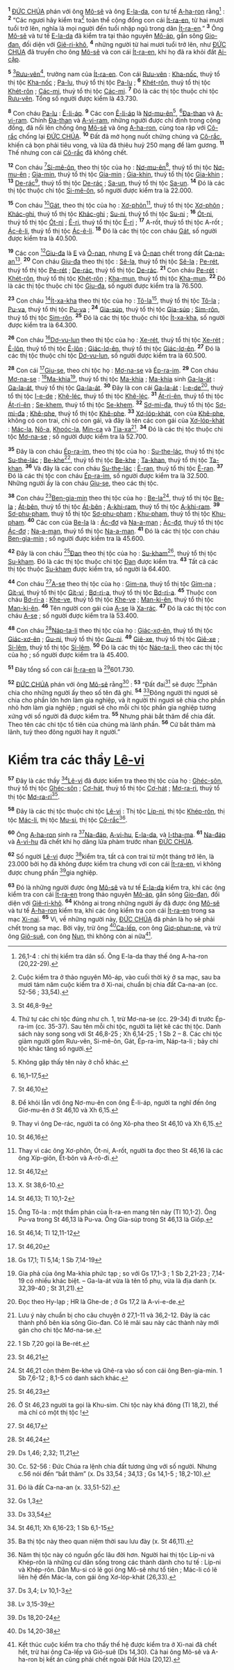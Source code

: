 <sup><b>1</b></sup> [ĐỨC CHÚA]() phán với ông [Mô-sê]() và ông [E-la-da](), con tư tế [A-ha-ron]() rằng[^1-a2f73ecc-4f19-4480-93ea-ba2fd8c1a804] : <sup><b>2</b></sup> “Các ngươi hãy kiểm tra[^2-a2f73ecc-4f19-4480-93ea-ba2fd8c1a804] toàn thể cộng đồng con cái [Ít-ra-en](), từ hai mươi tuổi trở lên, nghĩa là mọi người đến tuổi nhập ngũ trong dân [Ít-ra-en]().” <sup><b>3</b></sup> Ông [Mô-sê]() và tư tế [E-la-da]() đã kiểm tra tại thảo nguyên [Mô-áp](), gần sông [Gio-đan](), đối diện với [Giê-ri-khô](), <sup><b>4</b></sup> những người từ hai mươi tuổi trở lên, như [ĐỨC CHÚA]() đã truyền cho ông [Mô-sê]() và con cái [Ít-ra-en](), khi họ đã ra khỏi đất [Ai-cập]().

<sup><b>5</b></sup> [^1@-a2f73ecc-4f19-4480-93ea-ba2fd8c1a804][Rưu-vên]()[^3-a2f73ecc-4f19-4480-93ea-ba2fd8c1a804], trưởng nam của [Ít-ra-en](). Con cái [Rưu-vên]() : [Kha-nốc](), thuỷ tổ thị tộc [Kha-nốc]() ; [Pa-lu](), thuỷ tổ thị tộc [Pa-lu]() ; <sup><b>6</b></sup> [Khét-rôn](), thuỷ tổ thị tộc [Khét-rôn]() ; [Các-mi](), thuỷ tổ thị tộc [Các-mi](). <sup><b>7</b></sup> Đó là các thị tộc thuộc chi tộc [Rưu-vên](). Tổng số người được kiểm là 43.730.

<sup><b>8</b></sup> Con cháu [Pa-lu]() : [Ê-li-áp](). <sup><b>9</b></sup> Các con [Ê-li-áp]() là [Nơ-mu-ên]()[^4-a2f73ecc-4f19-4480-93ea-ba2fd8c1a804], [^2@-a2f73ecc-4f19-4480-93ea-ba2fd8c1a804][Đa-than]() và [A-vi-ram](). Chính [Đa-than]() và [A-vi-ram](), những người được chỉ định trong cộng đồng, đã nổi lên chống ông [Mô-sê]() và ông [A-ha-ron](), cùng toa rập với [Cô-rắc]() chống lại [ĐỨC CHÚA](). <sup><b>10</b></sup> Đất đã mở họng nuốt chửng chúng và [Cô-rắc](), khiến cả bọn phải tiêu vong, và lửa đã thiêu huỷ 250 mạng để làm gương. <sup><b>11</b></sup> Thế nhưng con cái [Cô-rắc]() đã không chết.

<sup><b>12</b></sup> Con cháu [^3@-a2f73ecc-4f19-4480-93ea-ba2fd8c1a804][Si-mê-ôn](), theo thị tộc của họ : [Nơ-mu-ên]()[^5-a2f73ecc-4f19-4480-93ea-ba2fd8c1a804], thuỷ tổ thị tộc [Nơ-mu-ên]() ; [Gia-min](), thuỷ tổ thị tộc [Gia-min]() ; [Gia-khin](), thuỷ tổ thị tộc [Gia-khin]() ; <sup><b>13</b></sup> [De-rác]()[^6-a2f73ecc-4f19-4480-93ea-ba2fd8c1a804], thuỷ tổ thị tộc [De-rác]() ; [Sa-un](), thuỷ tổ thị tộc [Sa-un](). <sup><b>14</b></sup> Đó là các thị tộc thuộc chi tộc [Si-mê-ôn](), số người được kiểm tra là 22.000.

<sup><b>15</b></sup> Con cháu [^4@-a2f73ecc-4f19-4480-93ea-ba2fd8c1a804][Gát](), theo thị tộc của họ : [Xơ-phôn]()[^7-a2f73ecc-4f19-4480-93ea-ba2fd8c1a804], thuỷ tổ thị tộc [Xơ-phôn]() ; [Khác-ghi](), thuỷ tổ thị tộc [Khác-ghi]() ; [Su-ni](), thuỷ tổ thị tộc [Su-ni]() ; <sup><b>16</b></sup> [Ót-ni](), thuỷ tổ thị tộc [Ót-ni]() ; [Ê-ri](), thuỷ tổ thị tộc [Ê-ri]() ; <sup><b>17</b></sup> A-rốt, thuỷ tổ thị tộc A-rốt ; [Ác-ê-li](), thuỷ tổ thị tộc [Ác-ê-li](). <sup><b>18</b></sup> Đó là các thị tộc con cháu [Gát](), số người được kiểm tra là 40.500.

<sup><b>19</b></sup> Các con [^5@-a2f73ecc-4f19-4480-93ea-ba2fd8c1a804][Giu-đa]() là [E]() và [Ô-nan](), nhưng [E]() và [Ô-nan]() chết trong đất [Ca-na-an]()[^8-a2f73ecc-4f19-4480-93ea-ba2fd8c1a804]. <sup><b>20</b></sup> Con cháu [Giu-đa]() theo thị tộc : [Sê-la](), thuỷ tổ thị tộc [Sê-la]() ; [Pe-rét](), thuỷ tổ thị tộc [Pe-rét]() ; [De-rác](), thuỷ tổ thị tộc [De-rác](). <sup><b>21</b></sup> Con cháu [Pe-rét]() : [Khét-rôn](), thuỷ tổ thị tộc [Khét-rôn]() ; [Kha-mun](), thuỷ tổ thị tộc [Kha-mun](). <sup><b>22</b></sup> Đó là các thị tộc thuộc chi tộc [Giu-đa](), số người được kiểm tra là 76.500.

<sup><b>23</b></sup> Con cháu [^6@-a2f73ecc-4f19-4480-93ea-ba2fd8c1a804][Ít-xa-kha]() theo thị tộc của họ : [Tô-la]()[^9-a2f73ecc-4f19-4480-93ea-ba2fd8c1a804], thuỷ tổ thị tộc [Tô-la]() ; [Pu-va](), thuỷ tổ thị tộc [Pu-va]() ; <sup><b>24</b></sup> [Gia-súp](), thuỷ tổ thị tộc [Gia-súp]() ; [Sim-rôn](), thuỷ tổ thị tộc [Sim-rôn](). <sup><b>25</b></sup> Đó là các thị tộc thuộc chi tộc [Ít-xa-kha](), số người được kiểm tra là 64.300.

<sup><b>26</b></sup> Con cháu [^7@-a2f73ecc-4f19-4480-93ea-ba2fd8c1a804][Dơ-vu-lun]() theo thị tộc của họ : [Xe-rét](), thuỷ tổ thị tộc [Xe-rét]() ; [Ê-lôn](), thuỷ tổ thị tộc [Ê-lôn]() ; [Giác-lơ-ên](), thuỷ tổ thị tộc [Giác-lơ-ên](). <sup><b>27</b></sup> Đó là các thị tộc thuộc chi tộc [Dơ-vu-lun](), số người được kiểm tra là 60.500.

<sup><b>28</b></sup> Con cái [^8@-a2f73ecc-4f19-4480-93ea-ba2fd8c1a804][Giu-se](), theo chi tộc họ : [Mơ-na-se]() và [Ép-ra-im](). <sup><b>29</b></sup> Con cháu [Mơ-na-se]() : [^9@-a2f73ecc-4f19-4480-93ea-ba2fd8c1a804][Ma-khia]()[^10-a2f73ecc-4f19-4480-93ea-ba2fd8c1a804], thuỷ tổ thị tộc [Ma-khia]() ; [Ma-khia]() sinh [Ga-la-át]() : [Ga-la-át](), thuỷ tổ thị tộc [Ga-la-át](). <sup><b>30</b></sup> Đây là con cái [Ga-la-át]() : [I-e-de]()[^11-a2f73ecc-4f19-4480-93ea-ba2fd8c1a804], thuỷ tổ thị tộc [I-e-de]() ; [Khê-léc](), thuỷ tổ thị tộc [Khê-léc](). <sup><b>31</b></sup> [Át-ri-ên](), thuỷ tổ thị tộc [Át-ri-ên]() ; [Se-khem](), thuỷ tổ thị tộc [Se-khem](). <sup><b>32</b></sup> [Sơ-mi-đa](), thuỷ tổ thị tộc [Sơ-mi-đa]() ; [Khê-phe](), thuỷ tổ thị tộc [Khê-phe](). <sup><b>33</b></sup> [Xơ-lóp-khát](), con của [Khê-phe](), không có con trai, chỉ có con gái, và đây là tên các con gái của [Xơ-lóp-khát]() : [Mác-la](), [Nô-a](), [Khoóc-la](), [Min-ca]() và [Tia-xa]()[^12-a2f73ecc-4f19-4480-93ea-ba2fd8c1a804]. <sup><b>34</b></sup> Đó là các thị tộc thuộc chi tộc [Mơ-na-se]() ; số người được kiểm tra là 52.700.

<sup><b>35</b></sup> Đây là con cháu [Ép-ra-im](), theo thị tộc của họ : [Su-the-lác](), thuỷ tổ thị tộc [Su-the-lác]() ; [Be-khe]()[^13-a2f73ecc-4f19-4480-93ea-ba2fd8c1a804], thuỷ tổ thị tộc [Be-khe]() ; [Ta-khan](), thuỷ tổ thị tộc [Ta-khan](). <sup><b>36</b></sup> Và đây là các con cháu [Su-the-lác]() : [Ê-ran](), thuỷ tổ thị tộc [Ê-ran](). <sup><b>37</b></sup> Đó là các thị tộc con cháu [Ép-ra-im](), số người được kiểm tra là 32.500. Những người ấy là con cháu [Giu-se](), theo các thị tộc.

<sup><b>38</b></sup> Con cháu [^10@-a2f73ecc-4f19-4480-93ea-ba2fd8c1a804][Ben-gia-min]() theo thị tộc của họ : [Be-la]()[^14-a2f73ecc-4f19-4480-93ea-ba2fd8c1a804], thuỷ tổ thị tộc [Be-la]() ; [Át-bên](), thuỷ tổ thị tộc [Át-bên]() ; [A-khi-ram](), thuỷ tổ thị tộc [A-khi-ram](). <sup><b>39</b></sup> [Sơ-phu-pham](), thuỷ tổ thị tộc [Sơ-phu-pham]() ; [Khu-pham](), thuỷ tổ thị tộc [Khu-pham](). <sup><b>40</b></sup> Các con của [Be-la]() là : [Ác-đơ]() và [Na-a-man]() ; [Ác-đơ](), thuỷ tổ thị tộc [Ác-đơ]() ; [Na-a-man](), thuỷ tổ thị tộc [Na-a-man](). <sup><b>41</b></sup> Đó là các thị tộc con cháu [Ben-gia-min]() ; số người được kiểm tra là 45.600.

<sup><b>42</b></sup> Đây là con cháu [^11@-a2f73ecc-4f19-4480-93ea-ba2fd8c1a804][Đan]() theo thị tộc của họ : [Su-kham]()[^15-a2f73ecc-4f19-4480-93ea-ba2fd8c1a804], thuỷ tổ thị tộc [Su-kham](). Đó là các thị tộc thuộc chi tộc [Đan]() được kiểm tra. <sup><b>43</b></sup> Tất cả các thị tộc thuộc [Su-kham]() được kiểm tra, số người là 64.400.

<sup><b>44</b></sup> Con cháu [^12@-a2f73ecc-4f19-4480-93ea-ba2fd8c1a804][A-se]() theo thị tộc của họ : [Gim-na](), thuỷ tổ thị tộc [Gim-na]() ; [Gít-vi](), thuỷ tổ thị tộc [Gít-vi]() ; [Bơ-ri-a](), thuỷ tổ thị tộc [Bơ-ri-a](). <sup><b>45</b></sup> Thuộc con cháu [Bơ-ri-a]() : [Khe-ve](), thuỷ tổ thị tộc [Khe-ve]() ; [Man-ki-ên](), thuỷ tổ thị tộc [Man-ki-ên](). <sup><b>46</b></sup> Tên người con gái của [A-se]() là [Xa-rác](). <sup><b>47</b></sup> Đó là các thị tộc con cháu [A-se]() ; số người được kiểm tra là 53.400.

<sup><b>48</b></sup> Con cháu [^13@-a2f73ecc-4f19-4480-93ea-ba2fd8c1a804][Náp-ta-li]() theo thị tộc của họ : [Giác-xơ-ên](), thuỷ tổ thị tộc [Giác-xơ-ên]() ; [Gu-ni](), thuỷ tổ thị tộc [Gu-ni](). <sup><b>49</b></sup> [Giê-xe](), thuỷ tổ thị tộc [Giê-xe]() ; [Si-lêm](), thuỷ tổ thị tộc [Si-lêm](). <sup><b>50</b></sup> Đó là các thị tộc [Náp-ta-li](), theo các thị tộc của họ ; số người được kiểm tra là 45.400.

<sup><b>51</b></sup> Đây tổng số con cái [Ít-ra-en]() là [^14@-a2f73ecc-4f19-4480-93ea-ba2fd8c1a804]601.730.

<sup><b>52</b></sup> [ĐỨC CHÚA]() phán với ông [Mô-sê]() rằng[^16-a2f73ecc-4f19-4480-93ea-ba2fd8c1a804] : <sup><b>53</b></sup> “Đất đai[^17-a2f73ecc-4f19-4480-93ea-ba2fd8c1a804] sẽ được [^15@-a2f73ecc-4f19-4480-93ea-ba2fd8c1a804]phân chia cho những người ấy theo số tên đã ghi. <sup><b>54</b></sup> [^16@-a2f73ecc-4f19-4480-93ea-ba2fd8c1a804]Đông người thì ngươi sẽ chia cho phần lớn hơn làm gia nghiệp, và ít người thì ngươi sẽ chia cho phần nhỏ hơn làm gia nghiệp ; ngươi sẽ cho mỗi chi tộc phần gia nghiệp tương xứng với số người đã được kiểm tra. <sup><b>55</b></sup> Nhưng phải bắt thăm để chia đất. Theo tên các chi tộc tổ tiên của chúng mà lãnh phần. <sup><b>56</b></sup> Cứ bắt thăm mà lãnh, tuỳ theo đông người hay ít người.”

# Kiểm tra các thầy [Lê-vi]()
<sup><b>57</b></sup> Đây là các thầy [^17@-a2f73ecc-4f19-4480-93ea-ba2fd8c1a804][Lê-vi]() đã được kiểm tra theo thị tộc của họ : [Ghéc-sôn](), thuỷ tổ thị tộc [Ghéc-sôn]() ; [Cơ-hát](), thuỷ tổ thị tộc [Cơ-hát]() ; [Mơ-ra-ri](), thuỷ tổ thị tộc [Mơ-ra-ri]()[^18-a2f73ecc-4f19-4480-93ea-ba2fd8c1a804].

<sup><b>58</b></sup> Đây là các thị tộc thuộc chi tộc [Lê-vi]() : Thị tộc [Líp-ni](), thị tộc [Khép-rôn](), thị tộc [Mác-li](), thị tộc [Mu-si](), thị tộc [Cô-rắc]()[^19-a2f73ecc-4f19-4480-93ea-ba2fd8c1a804].

<sup><b>60</b></sup> Ông [A-ha-ron]() sinh ra [^19@-a2f73ecc-4f19-4480-93ea-ba2fd8c1a804][Na-đáp](), [A-vi-hu](), [E-la-da](), và [I-tha-ma](). <sup><b>61</b></sup> [Na-đáp]() và [A-vi-hu]() đã chết khi họ dâng lửa phàm trước nhan [ĐỨC CHÚA]().

<sup><b>62</b></sup> Số người [Lê-vi]() được [^20@-a2f73ecc-4f19-4480-93ea-ba2fd8c1a804]kiểm tra, tất cả con trai từ một tháng trở lên, là 23.000 bởi họ đã không được kiểm tra chung với con cái [Ít-ra-en](), vì không được chung phần [^21@-a2f73ecc-4f19-4480-93ea-ba2fd8c1a804]gia nghiệp.

<sup><b>63</b></sup> Đó là những người được ông [Mô-sê]() và tư tế [E-la-da]() kiểm tra, khi các ông kiểm tra con cái [Ít-ra-en]() trong thảo nguyên [Mô-áp](), gần sông [Gio-đan](), đối diện với [Giê-ri-khô](). <sup><b>64</b></sup> Không ai trong những người ấy đã được ông [Mô-sê]() và tư tế [A-ha-ron]() kiểm tra, khi các ông kiểm tra con cái [Ít-ra-en]() trong sa mạc [Xi-nai](). <sup><b>65</b></sup> Vì, về những người này, [ĐỨC CHÚA]() đã phán là họ sẽ phải chết trong sa mạc. Bởi vậy, trừ ông [^22@-a2f73ecc-4f19-4480-93ea-ba2fd8c1a804][Ca-lếp](), con ông [Giơ-phun-ne](), và trừ ông [Giô-suê](), con ông [Nun](), thì không còn ai nữa[^20-a2f73ecc-4f19-4480-93ea-ba2fd8c1a804].

[^1-a2f73ecc-4f19-4480-93ea-ba2fd8c1a804]: 26,1-4 : chỉ thị kiểm tra dân số. Ông E-la-da thay thế ông A-ha-ron (20,22-29).
[^2-a2f73ecc-4f19-4480-93ea-ba2fd8c1a804]: Cuộc kiểm tra ở thảo nguyên Mô-áp, vào cuối thời kỳ ở sa mạc, sau ba mươi tám năm cuộc kiểm tra ở Xi-nai, chuẩn bị chia đất Ca-na-an (cc. 52-56 ; 33,54).
[^3-a2f73ecc-4f19-4480-93ea-ba2fd8c1a804]: Thứ tự các chi tộc đúng như ch. 1, trừ Mơ-na-se (cc. 29-34) đi trước Ép-ra-im (cc. 35-37). Sau tên mỗi chi tộc, người ta liệt kê các thị tộc. Danh sách này song song với St 46,8-25 ; Xh 6,14-25 ; 1 Sb 2 – 8. Các chi tộc giảm người gồm Rưu-vên, Si-mê-ôn, Gát, Ép-ra-im, Náp-ta-li ; bảy chi tộc khác tăng số người.
[^4-a2f73ecc-4f19-4480-93ea-ba2fd8c1a804]: Không gặp thấy tên này ở chỗ khác.
[^5-a2f73ecc-4f19-4480-93ea-ba2fd8c1a804]: Để khỏi lẫn với ông Nơ-mu-ên con ông Ê-li-áp, người ta nghĩ đến ông Giơ-mu-ên ở St 46,10 và Xh 6,15.
[^6-a2f73ecc-4f19-4480-93ea-ba2fd8c1a804]: Thay vì ông De-rác, người ta có ông Xô-pha theo St 46,10 và Xh 6,15.
[^7-a2f73ecc-4f19-4480-93ea-ba2fd8c1a804]: Thay vì các ông Xơ-phôn, Ót-ni, A-rốt, người ta đọc theo St 46,16 là các ông Xíp-giôn, Ét-bôn và A-rô-đi.
[^8-a2f73ecc-4f19-4480-93ea-ba2fd8c1a804]: X. St 38,6-10.
[^9-a2f73ecc-4f19-4480-93ea-ba2fd8c1a804]: Ông Tô-la : một thẩm phán của Ít-ra-en mang tên này (Tl 10,1-2). Ông Pu-va trong St 46,13 là Pu-va. Ông Gia-súp trong St 46,13 là Giốp.
[^10-a2f73ecc-4f19-4480-93ea-ba2fd8c1a804]: Gia phả của ông Ma-khia phức tạp ; so với Gs 17,1-3 ; 1 Sb 2,21-23 ; 7,14-19 có nhiều khác biệt. – Ga-la-át vừa là tên tổ phụ, vừa là địa danh (x. 32,39-40 ; St 31,21).
[^11-a2f73ecc-4f19-4480-93ea-ba2fd8c1a804]: Đọc theo Hy-lạp ; HR là Ghe-de ; ở Gs 17,2 là A-vi-e-de.
[^12-a2f73ecc-4f19-4480-93ea-ba2fd8c1a804]: Lưu ý này chuẩn bị cho câu chuyện ở 27,1-11 và 36,2-12. Đây là các thành phố bên kia sông Gio-đan. Có lẽ mãi sau này các thành này mới gán cho chi tộc Mơ-na-se.
[^13-a2f73ecc-4f19-4480-93ea-ba2fd8c1a804]: 1 Sb 7,20 gọi là Be-rét.
[^14-a2f73ecc-4f19-4480-93ea-ba2fd8c1a804]: St 46,21 còn thêm Be-khe và Ghê-ra vào số con cái ông Ben-gia-min. 1 Sb 7,6-12 ; 8,1-5 có danh sách khác.
[^15-a2f73ecc-4f19-4480-93ea-ba2fd8c1a804]: Ở St 46,23 người ta gọi là Khu-sim. Chi tộc này khá đông (Tl 18,2), thế mà chỉ có một thị tộc !
[^16-a2f73ecc-4f19-4480-93ea-ba2fd8c1a804]: Cc. 52-56 : Đức Chúa ra lệnh chia đất tương ứng với số người. Nhưng c.56 nói đến “bắt thăm” (x. Ds 33,54 ; 34,13 ; Gs 14,1-5 ; 18,2-10).
[^17-a2f73ecc-4f19-4480-93ea-ba2fd8c1a804]: Đó là đất Ca-na-an (x. 33,51-52).
[^18-a2f73ecc-4f19-4480-93ea-ba2fd8c1a804]: Ba thị tộc này theo quan niệm thời sau lưu đày (x. St 46,11).
[^19-a2f73ecc-4f19-4480-93ea-ba2fd8c1a804]: Năm thị tộc này có nguồn gốc lâu đời hơn. Người hai thị tộc Líp-ni và Khép-rôn là những cư dân sống trong các thành dành cho tư tế : Líp-ni và Khép-rôn. Dân Mu-si có lẽ gọi ông Mô-sê như tổ tiên ; Mác-li có lẽ liên hệ đến Mác-la, con gái ông Xơ-lóp-khát (26,33).
[^20-a2f73ecc-4f19-4480-93ea-ba2fd8c1a804]: Kết thúc cuộc kiểm tra cho thấy thế hệ được kiểm tra ở Xi-nai đã chết hết, trừ hai ông Ca-lếp và Giô-suê (Ds 14,30). Cả hai ông Mô-sê và A-ha-ron bị kết án cũng phải chết ngoài Đất Hứa (20,12).
[^1@-a2f73ecc-4f19-4480-93ea-ba2fd8c1a804]: St 46,8-9
[^2@-a2f73ecc-4f19-4480-93ea-ba2fd8c1a804]: 16,1–17,5
[^3@-a2f73ecc-4f19-4480-93ea-ba2fd8c1a804]: St 46,10
[^4@-a2f73ecc-4f19-4480-93ea-ba2fd8c1a804]: St 46,16
[^5@-a2f73ecc-4f19-4480-93ea-ba2fd8c1a804]: St 46,12
[^6@-a2f73ecc-4f19-4480-93ea-ba2fd8c1a804]: St 46,13; Tl 10,1-2
[^7@-a2f73ecc-4f19-4480-93ea-ba2fd8c1a804]: St 46,14; Tl 12,11-12
[^8@-a2f73ecc-4f19-4480-93ea-ba2fd8c1a804]: St 46,20
[^9@-a2f73ecc-4f19-4480-93ea-ba2fd8c1a804]: Gs 17,1; Tl 5,14; 1 Sb 7,14-19
[^10@-a2f73ecc-4f19-4480-93ea-ba2fd8c1a804]: St 46,21
[^11@-a2f73ecc-4f19-4480-93ea-ba2fd8c1a804]: St 46,23
[^12@-a2f73ecc-4f19-4480-93ea-ba2fd8c1a804]: St 46,17
[^13@-a2f73ecc-4f19-4480-93ea-ba2fd8c1a804]: St 46,24
[^14@-a2f73ecc-4f19-4480-93ea-ba2fd8c1a804]: Ds 1,46; 2,32; 11,21
[^15@-a2f73ecc-4f19-4480-93ea-ba2fd8c1a804]: Gs 1,3
[^16@-a2f73ecc-4f19-4480-93ea-ba2fd8c1a804]: Ds 33,54
[^17@-a2f73ecc-4f19-4480-93ea-ba2fd8c1a804]: St 46,11; Xh 6,16-23; 1 Sb 6,1-15
[^19@-a2f73ecc-4f19-4480-93ea-ba2fd8c1a804]: Ds 3,4; Lv 10,1-3
[^20@-a2f73ecc-4f19-4480-93ea-ba2fd8c1a804]: Lv 3,15-39
[^21@-a2f73ecc-4f19-4480-93ea-ba2fd8c1a804]: Ds 18,20-24
[^22@-a2f73ecc-4f19-4480-93ea-ba2fd8c1a804]: Ds 14,20-38